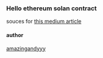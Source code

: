 ### Hello ethereum solan contract

souces for [this medium article](https://medium.com/etherereum-salon/hello-ethereum-solan-contract-4643118a6119)

#### author
[amazingandyyy](https://github.com/amazingandyyy)


